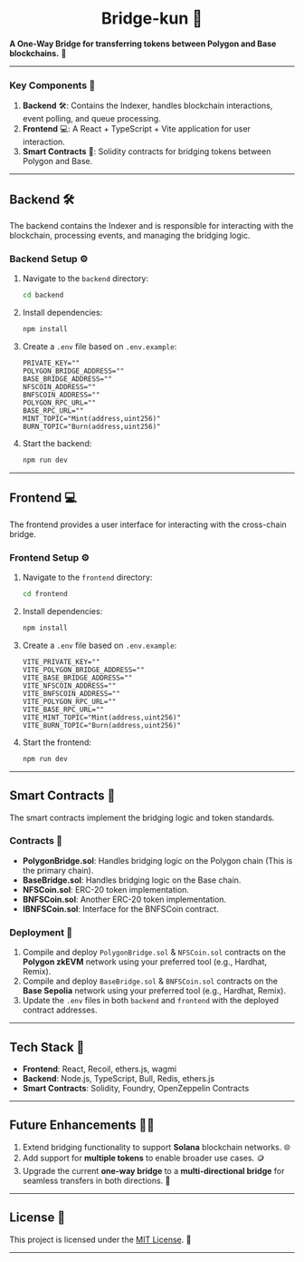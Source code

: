 # <h1 align="center"> Bridge-kun 🌉 </h1>

**A One-Way Bridge for transferring tokens between Polygon and Base blockchains.** 🚀

---

### Key Components 🧩

1. **Backend** 🛠️: Contains the Indexer, handles blockchain interactions, event polling, and queue processing.  
2. **Frontend** 💻: A React + TypeScript + Vite application for user interaction.  
3. **Smart Contracts** 🔗: Solidity contracts for bridging tokens between Polygon and Base.  

---

## Backend 🛠️

The backend contains the Indexer and is responsible for interacting with the blockchain, processing events, and managing the bridging logic.

### Backend Setup ⚙️

1. Navigate to the `backend` directory:
   ```sh
   cd backend
   ```
2. Install dependencies:
   ```sh
   npm install
   ```
3. Create a `.env` file based on `.env.example`:
   ```env
   PRIVATE_KEY=""
   POLYGON_BRIDGE_ADDRESS=""
   BASE_BRIDGE_ADDRESS=""
   NFSCOIN_ADDRESS=""
   BNFSCOIN_ADDRESS=""
   POLYGON_RPC_URL=""
   BASE_RPC_URL=""
   MINT_TOPIC="Mint(address,uint256)"
   BURN_TOPIC="Burn(address,uint256)"
   ```
4. Start the backend:
   ```sh
   npm run dev
   ```

---

## Frontend 💻

The frontend provides a user interface for interacting with the cross-chain bridge.

### Frontend Setup ⚙️

1. Navigate to the `frontend` directory:
   ```sh
   cd frontend
   ```
2. Install dependencies:
   ```sh
   npm install
   ```
3. Create a `.env` file based on `.env.example`:
   ```env
   VITE_PRIVATE_KEY=""
   VITE_POLYGON_BRIDGE_ADDRESS=""
   VITE_BASE_BRIDGE_ADDRESS=""
   VITE_NFSCOIN_ADDRESS=""
   VITE_BNFSCOIN_ADDRESS=""
   VITE_POLYGON_RPC_URL=""
   VITE_BASE_RPC_URL=""
   VITE_MINT_TOPIC="Mint(address,uint256)"
   VITE_BURN_TOPIC="Burn(address,uint256)"
   ```
4. Start the frontend:
   ```sh
   npm run dev
   ```

---

## Smart Contracts 🔗

The smart contracts implement the bridging logic and token standards.

### Contracts 📜

- **PolygonBridge.sol**: Handles bridging logic on the Polygon chain (This is the primary chain).  
- **BaseBridge.sol**: Handles bridging logic on the Base chain.  
- **NFSCoin.sol**: ERC-20 token implementation.  
- **BNFSCoin.sol**: Another ERC-20 token implementation.  
- **IBNFSCoin.sol**: Interface for the BNFSCoin contract.  

### Deployment 🚀

1. Compile and deploy `PolygonBridge.sol` & `NFSCoin.sol` contracts on the **Polygon zkEVM** network using your preferred tool (e.g., Hardhat, Remix).  
2. Compile and deploy `BaseBridge.sol` & `BNFSCoin.sol` contracts on the **Base Sepolia** network using your preferred tool (e.g., Hardhat, Remix).  
3. Update the `.env` files in both `backend` and `frontend` with the deployed contract addresses.  

---

## Tech Stack 🧰

- **Frontend**: React, Recoil, ethers.js, wagmi  
- **Backend**: Node.js, TypeScript, Bull, Redis, ethers.js  
- **Smart Contracts**: Solidity, Foundry, OpenZeppelin Contracts  

---

## Future Enhancements 🚀✨

1. Extend bridging functionality to support **Solana** blockchain networks. 🌐  
2. Add support for **multiple tokens** to enable broader use cases. 🪙  
3. Upgrade the current **one-way bridge** to a **multi-directional bridge** for seamless transfers in both directions. 🔄  

---

## License 📜

This project is licensed under the [MIT License](LICENSE). 📝

---

